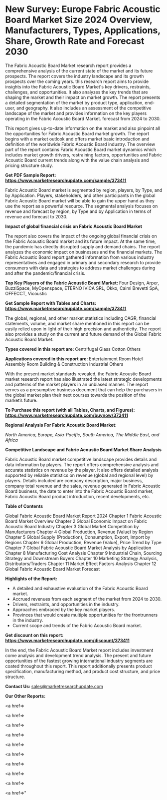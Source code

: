 # New Survey: Europe Fabric Acoustic Board Market Size 2024 Overview, Manufacturers, Types, Applications, Share, Growth Rate and Forecast 2030

The Fabric Acoustic Board Market research report provides a comprehensive analysis of the current state of the market and its future prospects. The report covers the industry landscape and its growth prospects over the coming years. this research report aims to provide insights into the Fabric Acoustic Board Market's key drivers, restraints, challenges, and opportunities. It also analyzes the key trends that are shaping the market and their impact on market growth. The report presents a detailed segmentation of the market by product type, application, end-user, and geography. It also includes an assessment of the competitive landscape of the market and provides information on the key players operating in the Fabric Acoustic Board Market. forecast from 2024 to 2030.

This report gives up-to-date information on the market and also pinpoint all the opportunities for Fabric Acoustic Board market growth. The report begins with a market outlook and offers market basic introduction and definition of the worldwide Fabric Acoustic Board industry. The overview part of the report contains Fabric Acoustic Board market dynamics which includes market growth drivers, restraining factors, opportunities and Fabric Acoustic Board current trends along with the value chain analysis and pricing structure study.

<strong><b>Get PDF Sample Report: <a href=https://www.marketresearchupdate.com/sample/373411>https://www.marketresearchupdate.com/sample/373411</a></b></strong>

Fabric Acoustic Board market is segmented by region, players, by Type, and by Application. Players, stakeholders, and other participants in the global Fabric Acoustic Board market will be able to gain the upper hand as they use the report as a powerful resource. The segmental analysis focuses on revenue and forecast by region, by Type and by Application in terms of revenue and forecast to 2030.

<strong><b>Impact of global financial crisis on Fabric Acoustic Board Market</b></strong>

The report also covers the impact of the ongoing global financial crisis on the Fabric Acoustic Board market and its future impact. At the same time, the pandemic has directly disrupted supply and demand chains. The report analyzes the economic impact on businesses and the financial markets. The Fabric Acoustic Board report gathered information from various industry representatives and engaged in primary and secondary research to provide consumers with data and strategies to address market challenges during and after the pandemic/financial crisis.

<strong><b>Top Key Players of the Fabric Acoustic Board Market:
</b></strong>Four Design, Arper, BuzziSpace, MyOpenspace, ETERNO IVICA SRL, Okko, Caimi Brevetti SpA, OFFECCT, Vicoustic<strong><b>
</b></strong>

<strong><b>Get Sample Report with Tables and Charts: <a href=https://www.marketresearchupdate.com/sample/373411>https://www.marketresearchupdate.com/sample/373411</a></b></strong>

The global, regional, and other market statistics including CAGR, financial statements, volume, and market share mentioned in this report can be easily relied upon in light of their high precision and authenticity. The report also provides a study on the current and future demand of the Global Fabric Acoustic Board Market.

<strong><b>Types covered in this report are:
</b></strong>Centrifugal Glass Cotton
Others<strong><b>
</b></strong>

<strong><b>Applications covered in this report are:
</b></strong>Entertainment Room
Hotel
Assembly Room
Building & Construction
Industrial
Others<strong><b>
</b></strong>

With the present market standards revealed, the Fabric Acoustic Board market research report has also illustrated the latest strategic developments and patterns of the market players in an unbiased manner. The report serves as a presumptive business document that can help the purchasers in the global market plan their next courses towards the position of the market’s future.

<strong><b>To Purchase this report (with all Tables, Charts, and Figures): <a href=https://www.marketresearchupdate.com/buynow/373411>https://www.marketresearchupdate.com/buynow/373411</a></b></strong>

<strong><b>Regional Analysis For Fabric Acoustic Board Market:</b></strong>

<em><i>North America, Europe, Asia-Pacific, South America, The Middle East, and Africa</i></em>

<strong><b>Competitive Landscape and Fabric Acoustic Board Market Share Analysis</b></strong>

Fabric Acoustic Board market competitive landscape provides details and data information by players. The report offers comprehensive analysis and accurate statistics on revenue by the player. It also offers detailed analysis supported by reliable statistics on revenue (global and regional level) by players. Details included are company description, major business, company total revenue and the sales, revenue generated in Fabric Acoustic Board business, the date to enter into the Fabric Acoustic Board market, Fabric Acoustic Board product introduction, recent developments, etc.

<strong><b>Table of Contents</b></strong>

Global Fabric Acoustic Board Market Report 2024
Chapter 1 Fabric Acoustic Board Market Overview
Chapter 2 Global Economic Impact on Fabric Acoustic Board Industry
Chapter 3 Global Market Competition by Manufacturers
Chapter 4 Global Production, Revenue (Value) by Region
Chapter 5 Global Supply (Production), Consumption, Export, Import by Regions
Chapter 6 Global Production, Revenue (Value), Price Trend by Type
Chapter 7 Global Fabric Acoustic Board Market Analysis by Application
Chapter 8 Manufacturing Cost Analysis
Chapter 9 Industrial Chain, Sourcing Strategy and Downstream Buyers
Chapter 10 Marketing Strategy Analysis, Distributors/Traders
Chapter 11 Market Effect Factors Analysis
Chapter 12 Global Fabric Acoustic Board Market Forecast

<strong><b>Highlights of the Report:</b></strong>

- A detailed and exhaustive evaluation of the Fabric Acoustic Board market.
- Accrued revenues from each segment of the market from 2024 to 2030.
- Drivers, restraints, and opportunities in the industry.
- Approaches embraced by the key market players.
- Provinces that would create multiple opportunities for the frontrunners in the industry.
- Current scope and trends of the Fabric Acoustic Board market.

<strong><b>Get discount on this report: <a href=https://www.marketresearchupdate.com/discount/373411>https://www.marketresearchupdate.com/discount/373411</a></b></strong>

In the end, the Fabric Acoustic Board Market report includes investment come analysis and development trend analysis. The present and future opportunities of the fastest growing international industry segments are coated throughout this report. This report additionally presents product specification, manufacturing method, and product cost structure, and price structure.

<strong><b>Contact Us:
</b></strong>sales@marketresearchupdate.com

<strong>Our Other Reports:</strong>

<a href=></a>

<a href=></a>

<a href=></a>

<a href=></a>

<a href=></a>

<a href=></a>

<a href=></a>

<a href=></a>

<a href=></a>

<a href=></a>"
